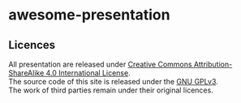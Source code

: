 # awesome-presentation

## Licences
All presentation are released under [Creative Commons Attribution-ShareAlike 4.0 International License](http://creativecommons.org/licenses/by-sa/4.0/).
<br>
The source code of this site is released under the [GNU GPLv3](http://www.gnu.org/licenses/gpl-3.0.txt).
<br>
The work of third parties remain under their original licences.
